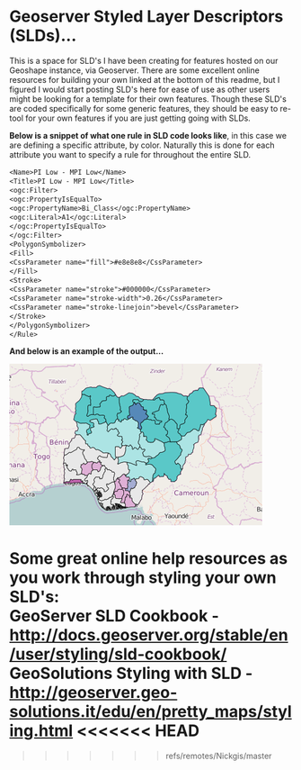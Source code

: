 # Geoserver Styled Layer Descriptors (SLDs)...
This is a space for SLD's I have been creating for features hosted on our Geoshape instance, via Geoserver. There are some excellent online resources for building your own linked at the bottom of this readme, but I figured I would start posting SLD's here for ease of use as other users might be looking for a template for their own features. Though these SLD's are coded specifically for some generic features, they should be easy to re-tool for your own features if you are just getting going with SLDs. 

<B>Below is a snippet of what one rule in SLD code looks like</B>, in this case we are defining a specific attribute, by color. Naturally this is done for each attribute you want to specify a rule for throughout the entire SLD.  

```<Rule>
<Name>PI Low - MPI Low</Name>
<Title>PI Low - MPI Low</Title>
<ogc:Filter>
<ogc:PropertyIsEqualTo>
<ogc:PropertyName>Bi_Class</ogc:PropertyName>
<ogc:Literal>A1</ogc:Literal>
</ogc:PropertyIsEqualTo>
</ogc:Filter>
<PolygonSymbolizer>
<Fill>
<CssParameter name="fill">#e8e8e8</CssParameter>
</Fill>
<Stroke>
<CssParameter name="stroke">#000000</CssParameter>
<CssParameter name="stroke-width">0.26</CssParameter>
<CssParameter name="stroke-linejoin">bevel</CssParameter>
</Stroke>
</PolygonSymbolizer>
</Rule>
```
<B>And below is an example of the output...</B>

![Sample SLD Output](https://github.com/Nickgis/Geoserver_SLD-s/blob/master/SLD_ExampleOutput.png?raw=true "Sample")

<B>Some great online help resources as you work through styling your own SLD's:</B>
<br>
GeoServer SLD Cookbook - http://docs.geoserver.org/stable/en/user/styling/sld-cookbook/
<br>
GeoSolutions Styling with SLD - http://geoserver.geo-solutions.it/edu/en/pretty_maps/styling.html
<<<<<<< HEAD
=======

>>>>>>> refs/remotes/Nickgis/master

